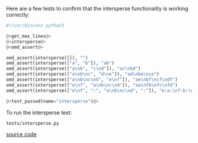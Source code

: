 Here are a few tests to confirm that the intersperse functionality is working correctly:


```python {tangle=tests/intersperse.py}
#!/usr/bin/env python3

@<get_max_lines@>
@<intersperse@>
@<omd_assert@>

omd_assert(intersperse([]), "")
omd_assert(intersperse(["a", "b"]), "ab")
omd_assert(intersperse(["a\nb", "c\nd"]), "ac\nbd")
omd_assert(intersperse(["a\nb\nc", "d\ne"]), "ad\nbe\nce")
omd_assert(intersperse(["a\nb\nc\nd", "e\nf"]), "ae\nbf\ncf\ndf")
omd_assert(intersperse(["e\nf", "a\nb\nc\nd"]), "ea\nfb\nfc\nfd")
omd_assert(intersperse(["e\nf", ":", "a\nb\nc\nd", ":"]), "e:a:\nf:b:\nf:c:\nf:d:")

@<test_passed(name="intersperse")@>
```

To run the intersperse test:

```bash {name=intersperse_tests menu=true}
tests/intersperse.py
```

[source code](intersperse.o.md)
